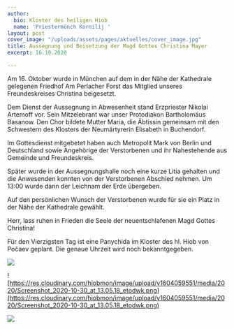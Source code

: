 ```yaml
---
author:
  bio: Kloster des heiligen Hiob
  name: 'Priestermönch Kornilij '
layout: post
cover_image: "/uploads/assets/pages/aktuelles/cover_image.jpg"
title: Aussegnung und Beisetzung der Magd Gottes Christina Mayer
excerpt: 16.10.2020

---
```

Am 16. Oktober wurde in München auf dem in der Nähe der Kathedrale gelegenen Friedhof Am Perlacher Forst das Mitglied unseres Freundeskreises Christina beigesetzt.

Dem Dienst der Aussegnung in Abwesenheit stand Erzpriester Nikolai Artemoff vor. Sein Mitzelebrant war unser Protodiakon Bartholomäus Basanow. Den Chor bildete Mutter Maria, die Äbtissin gemeinsam mit den Schwestern des Klosters der Neumärtyrerin Elisabeth in Buchendorf.

Im Gottesdienst mitgebetet haben auch Metropolit Mark von Berlin und Deutschland sowie Angehörige der Verstorbenen und ihr Nahestehende aus Gemeinde und Freundeskreis.

Später wurde in der Aussegnungshalle noch eine kurze Litia gehalten und die Anwesenden konnten von der Verstorbenen Abschied nehmen. Um 13:00 wurde dann der Leichnam der Erde übergeben.

Auf den persönlichen Wunsch der Verstorbenen wurde für sie ein Platz in der Nähe der Kathedrale gewählt.

Herr, lass ruhen in Frieden die Seele der neuentschlafenen Magd Gottes Christina!

Für den Vierzigsten Tag ist eine Panychida im Kloster des hl. Hiob von Počaev geplant. Die genaue Uhrzeit wird noch bekanntgegeben.

![](https://res.cloudinary.com/hiobmon/image/upload/v1604059272/media/2020/19d4a674-49a5-480d-80e0-d4e9fbe4cf85_v9b0p0.jpg)

![https://res.cloudinary.com/hiobmon/image/upload/v1604059551/media/2020/Screenshot_2020-10-30_at_13.05.18_etodwk.png](https://res.cloudinary.com/hiobmon/image/upload/v1604059551/media/2020/Screenshot_2020-10-30_at_13.05.18_etodwk.png)

![](https://res.cloudinary.com/hiobmon/image/upload/v1604059155/media/2020/10de0462-4920-413e-a3b7-7e3fdbf43f0f_hfns6i.jpg)
